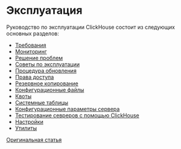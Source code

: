 # Эксплуатация

Руководство по эксплуатации ClickHouse состоит из следующих основных разделов:

  - [Требования](requirements.md)
  - [Мониторинг](monitoring.md)
  - [Решение проблем](troubleshooting.md)
  - [Советы по эксплуатации](tips.md)
  - [Процедура обновления](update.md)
  - [Права доступа](access_rights.md)
  - [Резервное копирование](backup.md)
  - [Конфигурационные файлы](configuration_files.md)
  - [Квоты](quotas.md)
  - [Системные таблицы](system_tables.md)
  - [Конфигурационные параметры сервера](server_settings/index.md)
  - [Тестирование севреров с помощью ClickHouse](performance_test.md)
  - [Настройки](settings/index.md)
  - [Утилиты](utils/index.md)

[Оригинальная статья](https://clickhouse.tech/docs/ru/operations/) <!--hide-->
